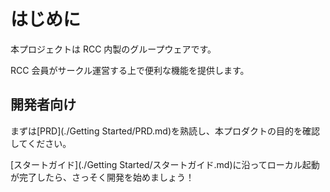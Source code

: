 # はじめに

本プロジェクトは RCC 内製のグループウェアです。

RCC 会員がサークル運営する上で便利な機能を提供します。

## 開発者向け

まずは[PRD](./Getting Started/PRD.md)を熟読し、本プロダクトの目的を確認してください。

[スタートガイド](./Getting Started/スタートガイド.md)に沿ってローカル起動が完了したら、さっそく開発を始めましょう！
